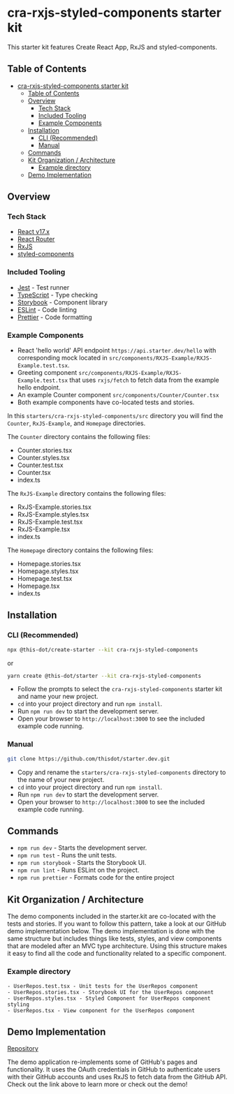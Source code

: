 # cra-rxjs-styled-components starter kit

This starter kit features Create React App, RxJS and styled-components.

## Table of Contents

- [cra-rxjs-styled-components starter kit](#cra-rxjs-styled-components-starter-kit)
  - [Table of Contents](#table-of-contents)
  - [Overview](#overview)
    - [Tech Stack](#tech-stack)
    - [Included Tooling](#included-tooling)
    - [Example Components](#example-components)
  - [Installation](#installation)
    - [CLI (Recommended)](#cli-recommended)
    - [Manual](#manual)
  - [Commands](#commands)
  - [Kit Organization / Architecture](#kit-organization--architecture)
    - [Example directory](#example-directory)
  - [Demo Implementation](#demo-implementation)

## Overview

### Tech Stack

- [React v17.x](https://reactjs.org)
- [React Router](https://reactrouter.com/)
- [RxJS](https://rxjs.dev/)
- [styled-components](https://styled-components.com/)

### Included Tooling

- [Jest](https://jestjs.io/) - Test runner
- [TypeScript](https://www.typescriptlang.org/) - Type checking
- [Storybook](https://storybook.js.org/) - Component library
- [ESLint](https://eslint.org/) - Code linting
- [Prettier](https://prettier.io/) - Code formatting

### Example Components

- React 'hello world' API endpoint `https://api.starter.dev/hello` with corresponding mock located in `src/components/RXJS-Example/RXJS-Example.test.tsx`.
- Greeting component `src/components/RXJS-Example/RXJS-Example.test.tsx` that uses `rxjs/fetch` to fetch data from the example hello endpoint.
- An example Counter component `src/components/Counter/Counter.tsx`
- Both example components have co-located tests and stories.

In this `starters/cra-rxjs-styled-components/src` directory you will find the `Counter`, `RxJS-Example`, and `Homepage` directories.

The `Counter` directory contains the following files:

- Counter.stories.tsx
- Counter.styles.tsx
- Counter.test.tsx
- Counter.tsx
- index.ts

The `RxJS-Example` directory contains the following files:

- RxJS-Example.stories.tsx
- RxJS-Example.styles.tsx
- RxJS-Example.test.tsx
- RxJS-Example.tsx
- index.ts

The `Homepage` directory contains the following files:

- Homepage.stories.tsx
- Homepage.styles.tsx
- Homepage.test.tsx
- Homepage.tsx
- index.ts

## Installation

### CLI (Recommended)

```bash
npx @this-dot/create-starter --kit cra-rxjs-styled-components
```

or

```bash
yarn create @this-dot/starter --kit cra-rxjs-styled-components
```

- Follow the prompts to select the `cra-rxjs-styled-components` starter kit and name your new project.
- `cd` into your project directory and run `npm install`.
- Run `npm run dev` to start the development server.
- Open your browser to `http://localhost:3000` to see the included example code running.

### Manual

```bash
git clone https://github.com/thisdot/starter.dev.git
```

- Copy and rename the `starters/cra-rxjs-styled-components` directory to the name of your new project.
- `cd` into your project directory and run `npm install`.
- Run `npm run dev` to start the development server.
- Open your browser to `http://localhost:3000` to see the included example code running.

## Commands

- `npm run dev` - Starts the development server.
- `npm run test` - Runs the unit tests.
- `npm run storybook` - Starts the Storybook UI.
- `npm run lint` - Runs ESLint on the project.
- `npm run prettier` - Formats code for the entire project

## Kit Organization / Architecture

The demo components included in the starter.kit are co-located with the tests and stories. If you want to follow this pattern, take a look at our GitHub demo implementation below. The demo implementation is done with the same structure but includes things like tests, styles, and view components that are modeled after an MVC type architecture. Using this structure makes it easy to find all the code and functionality related to a specific component.

### Example directory

```
- UserRepos.test.tsx - Unit tests for the UserRepos component
- UserRepos.stories.tsx - Storybook UI for the UserRepos component
- UserRepos.styles.tsx - Styled Component for UserRepos component styling
- UserRepos.tsx - View component for the UserRepos component
```

## Demo Implementation

[Repository](https://github.com/thisdot/starter.dev-showcases/tree/main/cra-rxjs-styled-components)

The demo application re-implements some of GitHub's pages and functionality. It uses the OAuth credentials in GitHub to authenticate users with their GitHub accounts and uses RxJS to fetch data from the GitHub API. Check out the link above to learn more or check out the demo!
